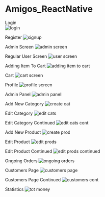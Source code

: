 # Amigos_ReactNative

Login <br/>
![login](https://user-images.githubusercontent.com/68635396/202833117-d833c751-47ad-4271-971b-dd3cfc3ceb4c.JPG)

Register
![signup](https://user-images.githubusercontent.com/68635396/202833130-ec858ab8-c0bd-4ab9-b0b9-992d1c544f44.JPG)

Admin Screen
![admin screen](https://user-images.githubusercontent.com/68635396/202833135-f9c39682-99eb-4234-9c4c-97ab7dee18a0.JPG)

Regular User Screen
![user screen](https://user-images.githubusercontent.com/68635396/202833140-1ce1a49f-8f4d-4ea6-b476-2302a9369d6a.JPG)

Adding Item To Cart
![adding item to cart](https://user-images.githubusercontent.com/68635396/202833143-766539df-276c-4da3-aa2a-aab7c78a75a4.JPG)

Cart
![cart screen](https://user-images.githubusercontent.com/68635396/202833146-f200305f-b6d7-4634-91bb-875f91b3b7c8.JPG)

Profile
![profile screen](https://user-images.githubusercontent.com/68635396/202833153-4368b864-032c-4495-b9a5-dae27a94dc34.JPG)

Admin Panel
![admin panel](https://user-images.githubusercontent.com/68635396/202833158-e5e91f05-d480-4861-997b-f7fb39f9f7a7.JPG)

Add New Category
![create cat](https://user-images.githubusercontent.com/68635396/202833165-4abd1d5d-de24-4bd1-beb1-63b51f97adfa.JPG)

Edit Category
![edit cats](https://user-images.githubusercontent.com/68635396/202833169-9cd51268-53a6-4fe2-9fbf-077edb91db1a.JPG)

Edit Category Continued
![edit cats cont](https://user-images.githubusercontent.com/68635396/202833174-148a463a-1d4e-4a94-bbbf-517527bc5993.JPG)

Add New Product
![create prod](https://user-images.githubusercontent.com/68635396/202833182-23b501db-52ba-4508-a17a-772e8039d2d2.JPG)

Edit Product
![edit prods](https://user-images.githubusercontent.com/68635396/202833198-26087be8-d67a-482c-8f00-1dd9447604a3.JPG)

Edit Product Continued
![edit prods continued](https://user-images.githubusercontent.com/68635396/202833207-7ef9ab8e-d079-432b-9d84-506a5c0e5baf.JPG)

Ongoing Orders
![ongoing orders](https://user-images.githubusercontent.com/68635396/202833212-c4a55c15-d85d-4c67-baf8-37a01d4140eb.JPG)

Customers Page
![customers page](https://user-images.githubusercontent.com/68635396/202833219-77ef135d-bdbc-432d-a8f0-a96bb1d50b94.JPG)

Customers Page Continued
![customers cont](https://user-images.githubusercontent.com/68635396/202833227-ea59f016-1f0b-4c27-af28-d2a9beecb7c5.JPG)

Statistics
![tot money](https://user-images.githubusercontent.com/68635396/202833231-9077fde5-f732-4b59-b2a9-8a4551dfab6d.JPG)






